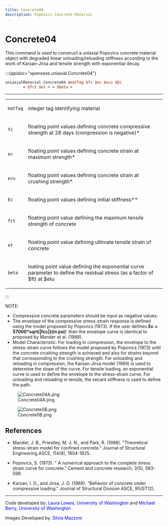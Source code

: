 ```yaml
---
title: Concrete04
description: Popovics Concrete Material
...
```


# Concrete04

This command is used to construct a uniaxial Popovics concrete
material object with degraded linear unloading/reloading stiffness
according to the work of Karsan-Jirsa and tensile strength with
exponential decay.

:::{apidoc="opensees.uniaxial.Concrete04"}
```tcl
uniaxialMaterial Concrete04 $matTag $fc $ec $ecu $Ec
        < $fct $et > < $beta >
```
<hr />
<table>
<tbody>
<tr class="odd">
<td><code class="parameter-table-variable">matTag</code></td>
<td><p>integer tag identifying material</p></td>
</tr>
<tr class="even">
<td><code class="parameter-table-variable">fc</code></td>
<td><p>floating point values defining concrete compressive strength at
28 days (compression is negative)*</p></td>
</tr>
<tr class="odd">
<td><code class="parameter-table-variable">ec</code></td>
<td><p>floating point values defining concrete strain at maximum
strength*</p></td>
</tr>
<tr class="even">
<td><code class="parameter-table-variable">ecu</code></td>
<td><p>floating point values defining concrete strain at crushing
strength*</p></td>
</tr>
<tr class="odd">
<td><code class="parameter-table-variable">Ec</code></td>
<td><p>floating point values defining initial stiffness**</p></td>
</tr>
<tr class="even">
<td><code class="parameter-table-variable">fct</code></td>
<td><p>floating point value defining the maximum tensile strength of
concrete</p></td>
</tr>
<tr class="odd">
<td><code class="parameter-table-variable">et</code></td>
<td><p>floating point value defining ultimate tensile strain of
concrete</p></td>
</tr>
<tr class="even">
<td><code class="parameter-table-variable">beta</code></td>
<td><p>loating point value defining the exponential curve parameter to
define the residual stress (as a factor of $ft) at $etu</p></td>
</tr>
</tbody>
</table>
:::

<p>NOTE:</p>
<ul>
<li>Compressive concrete parameters should be input as negative values.</li>
<li>The envelope of the compressive stress-strain response is defined
  using the model proposed by Popovics (1973). If the user defines
  <strong>Ec = 57000*sqrt(|fcc|)(in psi)</strong>' then the envelope curve
  is identical to proposed by Mander et al. (1988).</li>
<li>Model Characteristic: For loading in compression, the envelope to
  the stress-strain curve follows the model proposed by Popovics (1973)
  until the concrete crushing strength is achieved and also for strains
  beyond that corresponding to the crushing strength. For unloading and
  reloading in compression, the Karsan-Jirsa model (1969) is used to
  determine the slope of the curve. For tensile loading, an exponential
  curve is used to define the envelope to the stress-strain curve. For
  unloading and reloading in tensile, the secant stiffness is used to
  define the path.</li>
</ul>

<figure>
<img src="/OpenSeesRT/contrib/static/Concrete04A.png" title="Concrete04A.png"
alt="Concrete04A.png" />
<figcaption aria-hidden="true">Concrete04A.png</figcaption>
</figure>

<figure>
<img src="/OpenSeesRT/contrib/static/Concrete0B.png" title="Concrete0B.png" alt="Concrete0B.png" />
<figcaption aria-hidden="true">Concrete0B.png</figcaption>
</figure>

## References
<ul>
<li>Mander, J. B., Priestley, M. J. N., and Park, R. (1988).
"Theoretical stress-strain model for confined concrete." Journal of
Structural Engineering ASCE, 114(8), 1804-1825.</li>
</ul>
<ul>
<li>Popovics, S. (1973). " A numerical approach to the complete stress
strain curve for concrete." Cement and concrete research, 3(5),
583-599.</li>
</ul>
<ul>
<li>Karsan, I. D., and Jirsa, J. O. (1969). "Behavior of concrete under
compressive loading." Journal of Structural Division ASCE,
95(ST12).</li>
</ul>
<hr />

<p>Code developed by: <span style="color:blue"> Laura Lowes,
University of Washington </span> and 
<span style="color:blue"> Michael Berry, University of Washington
</span></p>
<p>Images Developed by: <span style="color:blue"> Silvia Mazzoni
</span></p>

